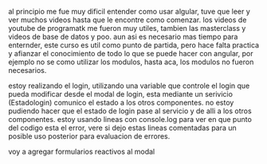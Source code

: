 al principio me fue muy dificil entender como usar algular, tuve que leer y ver muchos videos hasta que le encontre como comenzar. los videos de youtube de programatk me fueron muy utiles, tambien las masterclass y videos de base de datos y poo. aun asi es necesario mas tiempo para enternder, este curso es util como punto de partida, pero hace falta practica y afianzar el conocimiento de todo lo que se puede hacer con angular, por ejemplo no se como utilizar los modulos, hasta aca, los modulos no fueron necesarios.

estoy realizando el login, utilizando una variable que controle el login que pueda modificar desde el modal de login, esta mediante un serivicio (Estadologin) comunico el estado a los otros componentes. no estoy pudiendo hacer que el estado de login pase al servicio y de alli a los otros componentes. estoy usando lineas con console.log para ver en que punto del codigo esta el error, vere si dejo estas lineas comentadas para un posible uso posterior para evaluacion de errores.

voy a agregar formularios reactivos al modal